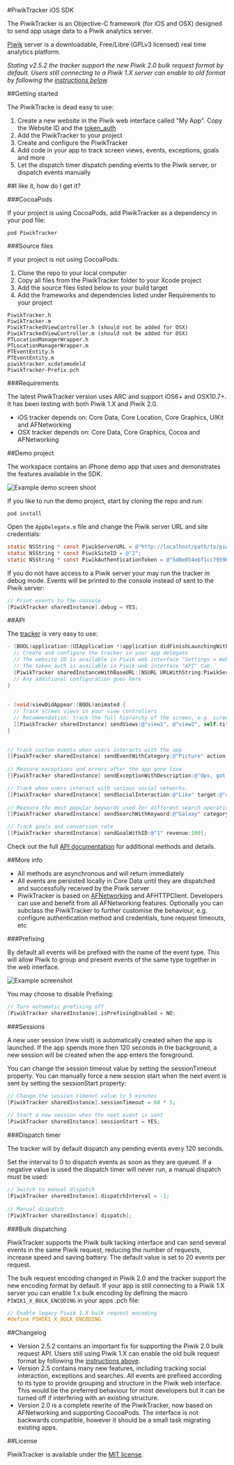 #PiwikTracker iOS SDK

The PiwikTracker is an Objective-C framework (for iOS and OSX) designed to send app usage data to a Piwik analytics server.
 
[Piwik](http://piwik.org) server is a downloadable, Free/Libre (GPLv3 licensed) real time analytics platform.

*Stating v2.5.2 the tracker support the new Piwik 2.0 bulk request format by default. Users still connecting to a Piwik 1.X server can enable to old format by following the [instructions below](#bulk-dispatching).*

##Getting started

The PiwikTracke is dead easy to use:
 
1. Create a new website in the Piwik web interface called "My App". Copy the Website ID and the [token_auth](http://piwik.org/faq/general/#faq_114)
2. Add the PiwikTracker to your project
3. Create and configure the PiwikTracker
4. Add code in your app to track screen views, events, exceptions, goals and more
5. Let the dispatch timer dispatch pending events to the Piwik server, or dispatch events manually

##I like it, how do I get it?


###CocoaPods

If your project is using CocoaPods, add PiwikTracker as a dependency in your pod file:

    pod PiwikTracker
    

###Source files

If your project is not using CocoaPods:  
 
1. Clone the repo to your local computer
2. Copy all files from the PiwikTracker folder to your Xcode project
3. Add the source files listed below to your build target
4. Add the frameworks and dependencies listed under Requirements to your project

```
PiwikTracker.h
PiwikTracker.m
PiwikTrackedViewController.h (should not be added for OSX)
PiwikTrackedViewController.m (should not be added for OSX)
PTLocationManagerWrapper.h
PTLocationManagerWrapper.m
PTEventEntity.h
PTEventEntity.m
piwiktracker.xcdatamodeld
PiwikTracker-Prefix.pch
```
###Requirements

The latest PiwikTracker version uses ARC and support iOS6+ and OSX10.7+. It has been testing with both Piwik 1.X and Piwik 2.0.

* iOS tracker depends on: Core Data, Core Location, Core Graphics, UIKit and AFNetworking
* OSX tracker depends on: Core Data, Core Graphics, Cocoa and AFNetworking


##Demo project

The workspace contains an iPhone demo app that uses and demonstrates the features available in the SDK.

![Example demo screen shoot](http://piwik.github.io/piwik-sdk-ios/demo_project.png)

If you like to run the demo project, start by cloning the repo and run:
    
    pod install
    
Open the `AppDelegate.m` file and change the Piwik server URL and site credentials:
    
```objective-c
static NSString * const PiwikServerURL = @"http://localhost/path/to/piwik/";
static NSString * const PiwikSiteID = @"2";
static NSString * const PiwikAuthenticationToken = @"5d8e854ebf1cc7959bb3b6d111cc5dd6";
```
    
If you do not have access to a Piwik server your may run the tracker in debug mode. Events will be printed to the console instead of sent to the Piwik server:
	
```objective-c
// Print events to the console
[PiwikTracker sharedInstance].debug = YES; 
```    

##API

The [tracker](http://piwik.github.io/piwik-sdk-ios/docs/html/index.html) is very easy to use:

```objective-c
- (BOOL)application:(UIApplication *)application didFinishLaunchingWithOptions:(NSDictionary *)launchOptions {  
  // Create and configure the tracker in your app delegate
  // The website ID is available in Piwik web interface "Settings > Websites"
  // The token_auth is available in Piwik web interface "API" tab
  [PiwikTracker sharedInstanceWithBaseURL:[NSURL URLWithString:PiwikServerURL] siteID: PiwikSiteID authenticationToken: PiwikAuthenticationToken];
  // Any additional configuration goes here
}
		
	
- (void)viewDidAppear:(BOOL)animated {
  // Track screen views in your view controllers
  // Recommendation: track the full hierarchy of the screen, e.g. screen/view1/view2/currentView
  [[PiwikTracker sharedInstance] sendViews:@"view1", @"view2", self.title];
}
	  

// Track custom events when users interacts with the app
[[PiwikTracker sharedInstance] sendEventWithCategory:@"Picture" action:@"view" label:@"my_cat.png"];
	
// Measure exceptions and errors after the app gone live
[[PiwikTracker sharedInstance] sendExceptionWithDescription:@"Ops, got and error" isFatal:NO];

// Track when users interact with various social networks.
[[PiwikTracker sharedInstance] sendSocialInteraction:@"Like" target:@"cat.png" forNetwork:@"Facebook"];
	
// Measure the most popular keywords used for different search operations in the app
[[PiwikTracker sharedInstance] sendSearchWithKeyword:@"Galaxy" category:@"Books" numberOfHits:17];

// Track goals and conversion rate
[[PiwikTracker sharedInstance] sendGoalWithID:@"1" revenue:100];
```
	  	
Check out the full [API documentation](http://piwik.github.io/piwik-sdk-ios/docs/html/index.html) for additional methods and details.

##More info

* All methods are asynchronous and will return immediately
* All events are persisted locally in Core Data until they are dispatched and successfully received by the Piwik server
* PiwikTracker is based on [AFNetworking](https://github.com/AFNetworking/AFNetworking) and AFHTTPClient. Developers can use and benefit from all AFNetworking features. Optionally you can subclass the PiwikTracker to further customise the behaviour, e.g. configure authentication method and credentials, tune request timeouts, etc

###Prefixing

By default all events will be prefixed with the name of the event type. This will allow Piwik to group and present events of the same type together in the web interface. 

![Example screenshot](http://piwik.github.io/piwik-sdk-ios/piwik_prefixing.png)

You may choose to disable Prefixing:

```objective-c
// Turn automatic prefixing off
[PiwikTracker sharedInstance].isPrefixingEnabled = NO;
```

###Sessions

A new user session (new visit) is automatically created when the app is launched.  If the app spends more then 120 seconds in the background, a new session will be created when the app enters the foreground. 

You can change the session timeout value by setting the sessionTimeout property. You can manually force a new session start when the next event is sent by setting the sessionStart property:

```objective-c
// Change the session timeout value to 5 minutes
[PiwikTracker sharedInstance].sessionTimeout = 60 * 5;
    
// Start a new session when the next event is sent
[PiwikTracker sharedInstance].sessionStart = YES;
```    

###Dispatch timer

The tracker will by default dispatch any pending events every 120 seconds.

Set the interval to 0 to dispatch events as soon as they are queued. If a negative value is used the dispatch timer will never run, a manual dispatch must be used:

```objective-c	
// Switch to manual dispatch
[PiwikTracker sharedInstance].dispatchInterval = -1;
	    
// Manual dispatch
[PiwikTracker sharedInstance] dispatch];
```

###Bulk dispatching

PiwikTracker supports the Piwik bulk tacking interface and can send several events in the same Piwik request, reducing the number of requests, increase speed and saving battery. The default value is set to 20 events per request.

The bulk request encoding changed in Piwik 2.0 and the tracker support the new encoding format by default. If your app is still connecting to a Piwik 1.X server you can enable 1.x bulk encoding by defining the macro `PIWIK1_X_BULK_ENCODING` in your apps .pch file:

```objective-c	
// Enable legacy Piwik 1.X bulk request encoding
#define PIWIK1_X_BULK_ENCODING
```

##Changelog

* Version 2.5.2 contains an important fix for supporting the Piwik 2.0 bulk request API. Users still using Piwik 1.X can enable the old bulk request format by following the [instructions above](#bulk-dispatching).
* Version 2.5 contains many new features, including tracking social interaction, exceptions and searches. All events are prefixed according to its type to provide grouping and structure in the Piwik web interface. This would be the preferred behaviour for most developers but it can be turned off if interfering with an existing structure.
* Version 2.0 is a complete rewrite of the PiwikTracker, now based on AFNetworking and supporting CocoaPods. The interface is not backwards compatible, however it should be a small task migrating existing apps.

##License

PiwikTracker is available under the [MIT license](LICENSE.md).
